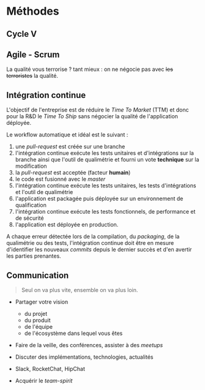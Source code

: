 # Méthodes

## Cycle V

## Agile - Scrum

La qualité vous terrorise ? tant mieux : on ne négocie pas avec ~~les terroristes~~ la qualité.

## Intégration continue

L'objectif de l'entreprise est de réduire le *Time To Market* (TTM) et donc pour la R&D le *Time To Ship* sans négocier la qualité de l'application déployée.

Le workflow automatique et idéal est le suivant :

1. une *pull-request* est créée sur une branche
1. l'intégration continue exécute les tests unitaires et d'intégrations sur la branche ainsi que l'outil de qualimétrie et fourni un vote **technique** sur la modification
1. la *pull-request* est acceptée (facteur **humain**)
1. le code est fusionné avec le *master*
1. l'intégration continue exécute les tests unitaires, les tests d'intégrations et l'outil de qualimétrie
1. l'application est packagée puis déployée sur un environnement de qualification
1. l'intégration continue exécute les tests fonctionnels, de performance et de sécurité
1. l'application est déployée en production.

A chaque erreur détectée lors de la compilation, du *packaging*, de la qualimétrie ou des tests, l'intégration continue doit être en mesure d'identifier les nouveaux *commits* depuis le dernier succès et d'en avertir les parties prenantes.

## Communication

> Seul on va plus vite, ensemble on va plus loin.

* Partager votre vision
    - du projet
    - du produit
    - de l'équipe
    - de l'écosystème dans lequel vous êtes
* Faire de la veille, des conférences, assister à des *meetups*
* Discuter des implémentations, technologies, actualités

* Slack, RocketChat, HipChat
* Acquérir le *team-spirit*